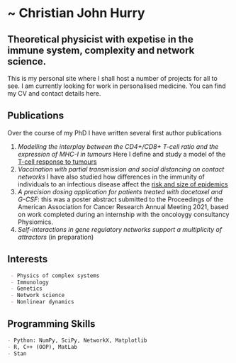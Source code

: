 # ~ Christian John Hurry

## Theoretical physicist with expetise in the immune system, complexity and network science. 

This is my personal site where I shall host a number of projects for all to see. I am currently looking for work in personalised medicine. You can find my CV and contact details here. 


## Publications
Over the course of my PhD I have written several first author publications 
1. _Modelling the interplay between the CD4+/CD8+ T-cell ratio and the expression of MHC-I in tumours_ Here I define and study a model of the [T-cell response to tumours](https://www.biorxiv.org/content/10.1101/2020.07.03.185926v1)
2. _Vaccination with partial transmission and social distancing on contact networks_ I have also studied how differences in the immunity of individuals to an infectious disease affect the [risk and size of epidemics](https://arxiv.org/abs/2110.06616)
3. _A precision dosing application for patients treated with docetaxel and G-CSF_: this was a poster abstract submitted to the Proceedings of the American Association for Cancer Research Annual Meeting 2021, based on work completed during an internship with the oncoloygy consultancy Physiomics. 
4. _Self-interactions in gene regulatory networks support a multiplicity of attractors_ (in preparation) 



## Interests 
```markdown
 - Physics of complex systems 
 - Immunology 
 - Genetics 
 - Network science 
 - Nonlinear dynamics 
 ```
 
 
 ## Programming Skills 
```markdown
- Python: NumPy, SciPy, NetworkX, Matplotlib
- R, C++ (OOP), MatLab 
- Stan
```

